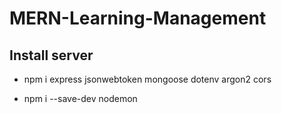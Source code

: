 # MERN-Learning-Management

## Install server

+ npm i express jsonwebtoken mongoose dotenv argon2 cors

+ npm i --save-dev nodemon